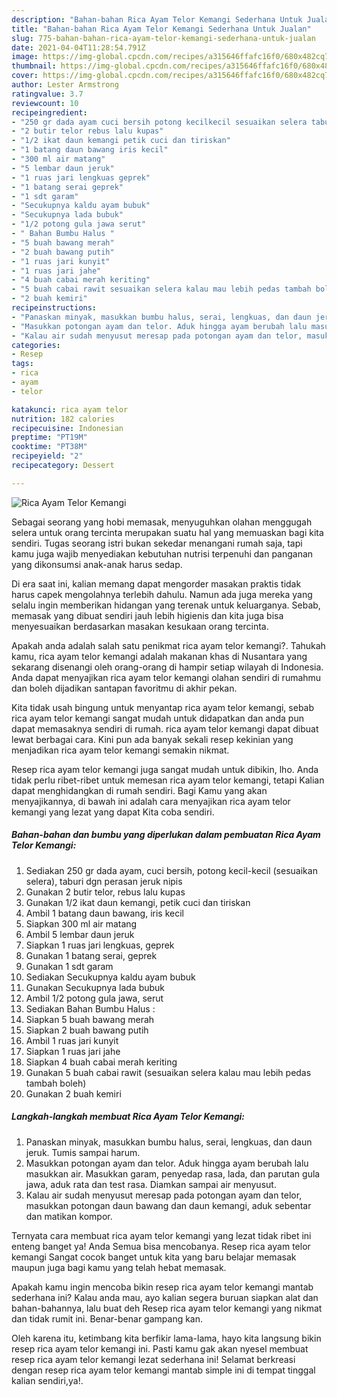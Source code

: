 ```yaml
---
description: "Bahan-bahan Rica Ayam Telor Kemangi Sederhana Untuk Jualan"
title: "Bahan-bahan Rica Ayam Telor Kemangi Sederhana Untuk Jualan"
slug: 775-bahan-bahan-rica-ayam-telor-kemangi-sederhana-untuk-jualan
date: 2021-04-04T11:28:54.791Z
image: https://img-global.cpcdn.com/recipes/a315646ffafc16f0/680x482cq70/rica-ayam-telor-kemangi-foto-resep-utama.jpg
thumbnail: https://img-global.cpcdn.com/recipes/a315646ffafc16f0/680x482cq70/rica-ayam-telor-kemangi-foto-resep-utama.jpg
cover: https://img-global.cpcdn.com/recipes/a315646ffafc16f0/680x482cq70/rica-ayam-telor-kemangi-foto-resep-utama.jpg
author: Lester Armstrong
ratingvalue: 3.7
reviewcount: 10
recipeingredient:
- "250 gr dada ayam cuci bersih potong kecilkecil sesuaikan selera taburi dgn perasan jeruk nipis"
- "2 butir telor rebus lalu kupas"
- "1/2 ikat daun kemangi petik cuci dan tiriskan"
- "1 batang daun bawang iris kecil"
- "300 ml air matang"
- "5 lembar daun jeruk"
- "1 ruas jari lengkuas geprek"
- "1 batang serai geprek"
- "1 sdt garam"
- "Secukupnya kaldu ayam bubuk"
- "Secukupnya lada bubuk"
- "1/2 potong gula jawa serut"
- " Bahan Bumbu Halus "
- "5 buah bawang merah"
- "2 buah bawang putih"
- "1 ruas jari kunyit"
- "1 ruas jari jahe"
- "4 buah cabai merah keriting"
- "5 buah cabai rawit sesuaikan selera kalau mau lebih pedas tambah boleh"
- "2 buah kemiri"
recipeinstructions:
- "Panaskan minyak, masukkan bumbu halus, serai, lengkuas, dan daun jeruk. Tumis sampai harum."
- "Masukkan potongan ayam dan telor. Aduk hingga ayam berubah lalu masukkan air. Masukkan garam, penyedap rasa, lada, dan parutan gula jawa, aduk rata dan test rasa. Diamkan sampai air menyusut."
- "Kalau air sudah menyusut meresap pada potongan ayam dan telor, masukkan potongan daun bawang dan daun kemangi, aduk sebentar dan matikan kompor."
categories:
- Resep
tags:
- rica
- ayam
- telor

katakunci: rica ayam telor 
nutrition: 182 calories
recipecuisine: Indonesian
preptime: "PT19M"
cooktime: "PT38M"
recipeyield: "2"
recipecategory: Dessert

---
```



![Rica Ayam Telor Kemangi](https://img-global.cpcdn.com/recipes/a315646ffafc16f0/680x482cq70/rica-ayam-telor-kemangi-foto-resep-utama.jpg)

Sebagai seorang yang hobi memasak, menyuguhkan olahan menggugah selera untuk orang tercinta merupakan suatu hal yang memuaskan bagi kita sendiri. Tugas seorang istri bukan sekedar menangani rumah saja, tapi kamu juga wajib menyediakan kebutuhan nutrisi terpenuhi dan panganan yang dikonsumsi anak-anak harus sedap.

Di era  saat ini, kalian memang dapat mengorder masakan praktis tidak harus capek mengolahnya terlebih dahulu. Namun ada juga mereka yang selalu ingin memberikan hidangan yang terenak untuk keluarganya. Sebab, memasak yang dibuat sendiri jauh lebih higienis dan kita juga bisa menyesuaikan berdasarkan masakan kesukaan orang tercinta. 



Apakah anda adalah salah satu penikmat rica ayam telor kemangi?. Tahukah kamu, rica ayam telor kemangi adalah makanan khas di Nusantara yang sekarang disenangi oleh orang-orang di hampir setiap wilayah di Indonesia. Anda dapat menyajikan rica ayam telor kemangi olahan sendiri di rumahmu dan boleh dijadikan santapan favoritmu di akhir pekan.

Kita tidak usah bingung untuk menyantap rica ayam telor kemangi, sebab rica ayam telor kemangi sangat mudah untuk didapatkan dan anda pun dapat memasaknya sendiri di rumah. rica ayam telor kemangi dapat dibuat lewat berbagai cara. Kini pun ada banyak sekali resep kekinian yang menjadikan rica ayam telor kemangi semakin nikmat.

Resep rica ayam telor kemangi juga sangat mudah untuk dibikin, lho. Anda tidak perlu ribet-ribet untuk memesan rica ayam telor kemangi, tetapi Kalian dapat menghidangkan di rumah sendiri. Bagi Kamu yang akan menyajikannya, di bawah ini adalah cara menyajikan rica ayam telor kemangi yang lezat yang dapat Kita coba sendiri.

<!--inarticleads1-->

##### Bahan-bahan dan bumbu yang diperlukan dalam pembuatan Rica Ayam Telor Kemangi:

1. Sediakan 250 gr dada ayam, cuci bersih, potong kecil-kecil (sesuaikan selera), taburi dgn perasan jeruk nipis
1. Gunakan 2 butir telor, rebus lalu kupas
1. Gunakan 1/2 ikat daun kemangi, petik cuci dan tiriskan
1. Ambil 1 batang daun bawang, iris kecil
1. Siapkan 300 ml air matang
1. Ambil 5 lembar daun jeruk
1. Siapkan 1 ruas jari lengkuas, geprek
1. Gunakan 1 batang serai, geprek
1. Gunakan 1 sdt garam
1. Sediakan Secukupnya kaldu ayam bubuk
1. Gunakan Secukupnya lada bubuk
1. Ambil 1/2 potong gula jawa, serut
1. Sediakan  Bahan Bumbu Halus :
1. Siapkan 5 buah bawang merah
1. Siapkan 2 buah bawang putih
1. Ambil 1 ruas jari kunyit
1. Siapkan 1 ruas jari jahe
1. Siapkan 4 buah cabai merah keriting
1. Gunakan 5 buah cabai rawit (sesuaikan selera kalau mau lebih pedas tambah boleh)
1. Gunakan 2 buah kemiri




<!--inarticleads2-->

##### Langkah-langkah membuat Rica Ayam Telor Kemangi:

1. Panaskan minyak, masukkan bumbu halus, serai, lengkuas, dan daun jeruk. Tumis sampai harum.
1. Masukkan potongan ayam dan telor. Aduk hingga ayam berubah lalu masukkan air. Masukkan garam, penyedap rasa, lada, dan parutan gula jawa, aduk rata dan test rasa. Diamkan sampai air menyusut.
1. Kalau air sudah menyusut meresap pada potongan ayam dan telor, masukkan potongan daun bawang dan daun kemangi, aduk sebentar dan matikan kompor.




Ternyata cara membuat rica ayam telor kemangi yang lezat tidak ribet ini enteng banget ya! Anda Semua bisa mencobanya. Resep rica ayam telor kemangi Sangat cocok banget untuk kita yang baru belajar memasak maupun juga bagi kamu yang telah hebat memasak.

Apakah kamu ingin mencoba bikin resep rica ayam telor kemangi mantab sederhana ini? Kalau anda mau, ayo kalian segera buruan siapkan alat dan bahan-bahannya, lalu buat deh Resep rica ayam telor kemangi yang nikmat dan tidak rumit ini. Benar-benar gampang kan. 

Oleh karena itu, ketimbang kita berfikir lama-lama, hayo kita langsung bikin resep rica ayam telor kemangi ini. Pasti kamu gak akan nyesel membuat resep rica ayam telor kemangi lezat sederhana ini! Selamat berkreasi dengan resep rica ayam telor kemangi mantab simple ini di tempat tinggal kalian sendiri,ya!.

